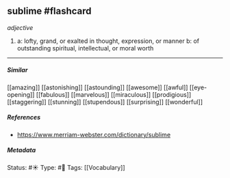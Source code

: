 ## sublime #flashcard 

_adjective_

1. a: lofty, grand, or exalted in thought, expression, or manner
	b: of outstanding spiritual, intellectual, or moral worth
	
___
##### Similar
[[amazing]]
[[astonishing]]
[[astounding]]
[[awesome]]
[[awful]]
[[eye-opening]]
[[fabulous]]
[[marvelous]]
[[miraculous]]
[[prodigious]]
[[staggering]]
[[stunning]]
[[stupendous]]
[[surprising]]
[[wonderful]]

##### References
- https://www.merriam-webster.com/dictionary/sublime

##### Metadata
Status: #☀️ 
Type: #🔵
Tags: [[Vocabulary]]